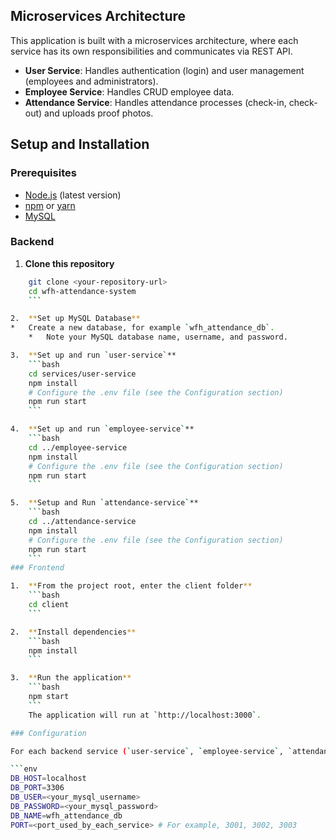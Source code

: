 
## Microservices Architecture

This application is built with a microservices architecture, where each service has its own responsibilities and communicates via REST API.

*   **User Service**: Handles authentication (login) and user management (employees and administrators).
*   **Employee Service**: Handles CRUD employee data.
*   **Attendance Service**: Handles attendance processes (check-in, check-out) and uploads proof photos.

## Setup and Installation

### Prerequisites

*   [Node.js](https://nodejs.org/) (latest version)
*   [npm](https://www.npmjs.com/) or [yarn](https://yarnpkg.com/)
*   [MySQL](https://www.mysql.com/)

### Backend

1.  **Clone this repository**
```bash
    git clone <your-repository-url>
    cd wfh-attendance-system
    ```

2.  **Set up MySQL Database**
*   Create a new database, for example `wfh_attendance_db`.
    *   Note your MySQL database name, username, and password.

3.  **Set up and run `user-service`**
    ```bash
    cd services/user-service
    npm install
    # Configure the .env file (see the Configuration section)
    npm run start
    ```

4.  **Set up and run `employee-service`**
    ```bash
    cd ../employee-service
    npm install
    # Configure the .env file (see the Configuration section)
    npm run start
    ```

5.  **Setup and Run `attendance-service`**
    ```bash
    cd ../attendance-service
    npm install
    # Configure the .env file (see the Configuration section)
    npm run start
    ```
### Frontend

1.  **From the project root, enter the client folder**
    ```bash
    cd client
    ```

2.  **Install dependencies**
    ```bash
    npm install
    ```

3.  **Run the application**
    ```bash
    npm start
    ```
    The application will run at `http://localhost:3000`.

### Configuration

For each backend service (`user-service`, `employee-service`, `attendance-service`), create a `.env` file in the root folder of that service and add the following environment variables:

```env
DB_HOST=localhost
DB_PORT=3306
DB_USER=<your_mysql_username>
DB_PASSWORD=<your_mysql_password>
DB_NAME=wfh_attendance_db
PORT=<port_used_by_each_service> # For example, 3001, 3002, 3003
